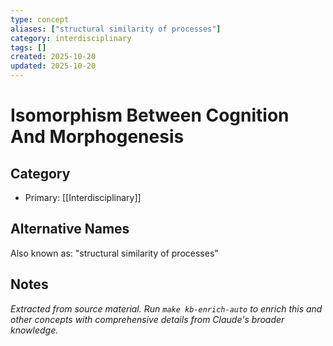 ```yaml
---
type: concept
aliases: ["structural similarity of processes"]
category: interdisciplinary
tags: []
created: 2025-10-20
updated: 2025-10-20
---
```


# Isomorphism Between Cognition And Morphogenesis

## Category

- Primary: [[Interdisciplinary]]

## Alternative Names

Also known as: "structural similarity of processes"

## Notes

*Extracted from source material. Run `make kb-enrich-auto` to enrich this and other concepts with comprehensive details from Claude's broader knowledge.*
